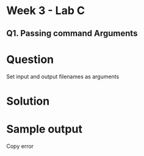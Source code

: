 # Week 3 - Lab C
## Q1. Passing command Arguments
# Question
Set input and output filenames as arguments
# Solution

# Sample output
Copy error
